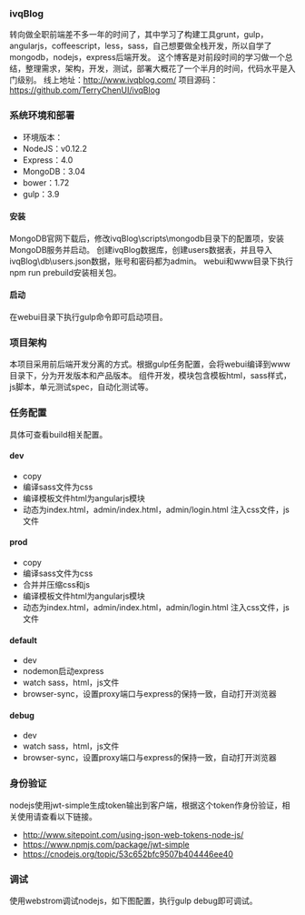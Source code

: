 ### ivqBlog
转向做全职前端差不多一年的时间了，其中学习了构建工具grunt，gulp，angularjs，coffeescript，less，sass，自己想要做全栈开发，所以自学了mongodb，nodejs，express后端开发。
这个博客是对前段时间的学习做一个总结，整理需求，架构，开发，测试，部署大概花了一个半月的时间，代码水平是入门级别。
线上地址：http://www.ivqblog.com/
项目源码：https://github.com/TerryChenUI/ivqBlog
 
### 系统环境和部署
 
* 环境版本：
* NodeJS：v0.12.2
* Express：4.0
* MongoDB：3.04
* bower：1.72
* gulp：3.9
 
#### 安装
MongoDB官网下载后，修改ivqBlog\scripts\mongodb目录下的配置项，安装MongoDB服务并启动。
创建ivqBlog数据库，创建users数据表，并且导入ivqBlog\db\users.json数据，账号和密码都为admin。
webui和www目录下执行npm run prebuild安装相关包。
 
#### 启动
在webui目录下执行gulp命令即可启动项目。
 
### 项目架构
本项目采用前后端开发分离的方式。根据gulp任务配置，会将webui编译到www目录下，分为开发版本和产品版本。
组件开发，模块包含模板html，sass样式，js脚本，单元测试spec，自动化测试等。
 
### 任务配置
具体可查看build相关配置。
#### dev
* copy
* 编译sass文件为css
* 编译模板文件html为angularjs模块
* 动态为index.html，admin/index.html，admin/login.html 注入css文件，js文件
 
#### prod
* copy
* 编译sass文件为css
* 合并并压缩css和js
* 编译模板文件html为angularjs模块
* 动态为index.html，admin/index.html，admin/login.html 注入css文件，js文件
 
#### default
* dev
* nodemon启动express
* watch sass，html，js文件
* browser-sync，设置proxy端口与express的保持一致，自动打开浏览器
 
#### debug
* dev
* watch sass，html，js文件
* browser-sync，设置proxy端口与express的保持一致，自动打开浏览器
 
### 身份验证
nodejs使用jwt-simple生成token输出到客户端，根据这个token作身份验证，相关使用请查看以下链接。
* http://www.sitepoint.com/using-json-web-tokens-node-js/
* https://www.npmjs.com/package/jwt-simple
* https://cnodejs.org/topic/53c652bfc9507b404446ee40
 
### 调试
使用webstrom调试nodejs，如下图配置，执行gulp debug即可调试。

